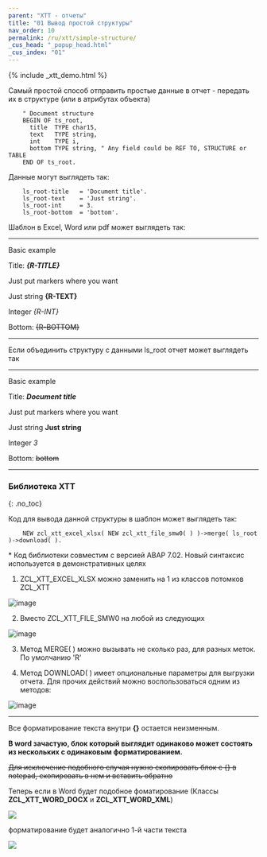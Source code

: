 ```yaml
---
parent: "XTT - отчеты"
title: "01 Вывод простой структуры"
nav_order: 10
permalink: /ru/xtt/simple-structure/
_cus_head: "_popup_head.html"
_cus_index: "01"
---
```


{% include _xtt_demo.html %}

Самый простой способ отправить простые данные в отчет - передать их в структуре (или в атрибутах объекта)
```abap
    " Document structure
    BEGIN OF ts_root,
      title  TYPE char15,
      text   TYPE string,
      int    TYPE i,
      bottom TYPE string, " Any field could be REF TO, STRUCTURE or TABLE
    END OF ts_root.
```

Данные могут выглядеть так:
```abap
    ls_root-title   = 'Document title'.
    ls_root-text    = 'Just string'.
    ls_root-int     = 3.
    ls_root-bottom  = 'bottom'.
```

Шаблон в Excel, Word или pdf может выглядеть так:

***
Basic example

Title: **_{R-TITLE}_**

Just put markers where you want

Just string    **{R-TEXT}**

Integer        _{R-INT}_

Bottom: ~~{R-BOTTOM}~~

***

Если объединить структуру с данными ls_root отчет может выглядеть так

***
Basic example

Title: **_Document title_**

Just put markers where you want

Just string    **Just string**

Integer        _3_

Bottom: ~~bottom~~
***

### Библиотека XTT
{: .no_toc}

Код для вывода данной структуры в шаблон может выглядеть так:

```abap
    NEW zcl_xtt_excel_xlsx( NEW zcl_xtt_file_smw0( ) )->merge( ls_root )->download( ).
```

\* Код библиотеки совместим с версией ABAP 7.02. Новый синтаксис используется в демонстративных целях

1) ZCL_XTT_EXCEL_XLSX  можно заменить на 1 из классов потомков ZCL_XTT

![image](https://user-images.githubusercontent.com/36256417/103254809-06612180-49b1-11eb-9d5f-6ed0125e18f9.png)

2) Вместо ZCL_XTT_FILE_SMW0 на любой из следующих

![image](https://user-images.githubusercontent.com/36256417/103254904-75d71100-49b1-11eb-825f-9c8ca2885253.png)

3) Метод MERGE( ) можно вызывать не сколько раз, для разных меток. По умолчанию 'R'

4) Метод DOWNLOAD( ) имеет опциональные параметры для выгрузки отчета. Для прочих действий можно воспользоваться одним из методов:

![image](https://user-images.githubusercontent.com/36256417/103255194-9c497c00-49b2-11eb-9200-70d9b74bd130.png)

***

Все форматирование текста внутри **{}** остается неизменным.

**В word зачастую, блок который выглядит одинаково может состоять из нескольких с одинаковым форматированием.**

~~Для исключение подобного случая нужно скопировать блок с {} в notepad, скопировать в нем и вставить обратно~~

Теперь если в Word будет подобное фоматирование (Классы **ZCL_XTT_WORD_DOCX** и **ZCL_XTT_WORD_XML**)

![](https://raw.githubusercontent.com/wiki/bizhuka/xtt/img/01_word_part_text.png)

форматирование будет аналогично 1-й части текста

![](https://raw.githubusercontent.com/wiki/bizhuka/xtt/img/01_word_part_text_f.png)